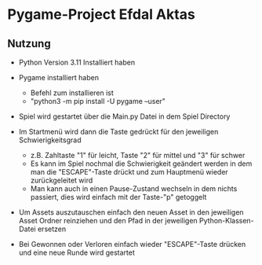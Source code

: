 # Pygame-Project Efdal Aktas

## Nutzung

-   Python Version 3.11 Installiert haben
-   Pygame installiert haben
    -  Befehl zum installieren ist
    -  "python3 -m pip install -U pygame –user"

- Spiel wird gestartet über die Main.py Datei in dem Spiel Directory
- Im Startmenü wird dann die Taste gedrückt für den jeweiligen Schwierigkeitsgrad
  - z.B. Zahltaste "1" für leicht, Taste "2" für mittel und "3" für schwer
  - Es kann im Spiel nochmal die Schwierigkeit geändert werden in dem man die "ESCAPE"-Taste drückt und zum Hauptmenü wieder zurückgeleitet wird
  - Man kann auch in einen Pause-Zustand wechseln in dem nichts passiert, dies wird einfach mit der Taste-"p" getoggelt 
  
- Um Assets auszutauschen einfach den neuen Asset in den jeweiligen Asset Ordner reinziehen und den Pfad in der jeweiligen Python-Klassen-Datei ersetzen
- Bei Gewonnen oder Verloren einfach wieder "ESCAPE"-Taste drücken und eine neue Runde wird gestartet